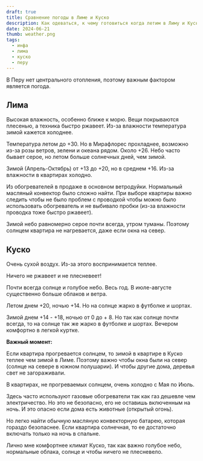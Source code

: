 ```yaml
---
draft: true
title: Сравнение погоды в Лиме и Куско
description: Как одеваться, к чему готовиться когда летим в Лиму и Куско
date: 2024-06-21
thumb: weather.png
tags:
  - инфа
  - лима
  - куско
  - перу
---
```


В Перу нет центрального отопления, поэтому важным фактором является погода.

## Лима

Высокая влажность, особенно ближе к морю. Вещи покрываются плесенью, а техника быстро ржавеет. Из-за влажности температура зимой кажется холоднее.

Температура летом до +30. Но в Мирафлорес прохладнее, возможно из-за розы ветров, зелени и океана рядом. Около +26. Небо часто бывает серое, но летом больше солнечных дней, чем зимой.

Зимой (Апрель-Октябрь) от +13 до +20, но в среднем +16. Из-за влажности в квартирах холодно. 

Из обогревателей в продаже в основном ветродуйки. Нормальный масляный конвектор было сложно найти. 
При выборе квартиры важно следить чтобы не было проблем с проводкой чтобы можно было использовать обогреватель и не выбивало пробки (из-за влажности проводка тоже быстро ржавеет).

Зимой небо равномерно серое почти всегда, утром туманы. Поэтому солнцем квартира не нагревается, даже если окна на север.

## Куско

Очень сухой воздух. Из-за этого воспринимается теплее.

Ничего не ржавеет и не плесневеет! 

Почти всегда солнце и голубое небо. Весь год. В июле-августе существенно больше облаков и ветра.

Летом днем +20, ночью +14. Но на солнце жарко в футболке и шортах.

Зимой днем +14 - +18, ночью от 0 до + 8. Но так как солнце почти всегда, то на солнце так же жарко в футболке и шортах. Вечером комфортно в легкой куртке.

**Важный момент:**

Если квартира прогревается солнцем, то зимой в квартире в Куско теплее чем зимой в Лиме. 
Поэтому важно чтобы окна были на север (солнце на севере в южном полушарии). И чтобы другие дома, деревья свет не загораживали.

В квартирах, не прогреваемых солнцем, очень холодно с Мая  по Июль.

Здесь часто используют газовые обогреватели так как газ дешевле чем электричество. Но это не безопасно, его не оставишь включенным на ночь. И это опасно если дома есть животные (открытый огонь).

Но легко найти обычную масляную конвекторную батарею, которая гораздо безопаснее. Если квартира солнечная, то ее достаточно включать только на ночь в спальне.

Лично мне комфортнее климат Куско, так как важно голубое небо, нормальные облака, солнце и чтобы ничего не плесневело.